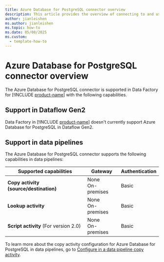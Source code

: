 ```yaml
---
title: Azure Database for PostgreSQL connector overview
description: This article provides the overview of connecting to and using Azure Database for PostgreSQL data in Data Factory.
author: jianleishen
ms.author: jianleishen
ms.topic: how-to
ms.date: 05/08/2025
ms.custom:
  - template-how-to
---
```


# Azure Database for PostgreSQL connector overview

The Azure Database for PostgreSQL connector is supported in Data Factory for [!INCLUDE [product-name](../includes/product-name.md)] with the following capabilities.


## Support in Dataflow Gen2

Data Factory in [!INCLUDE [product-name](../includes/product-name.md)] doesn't currently support Azure Database for PostgreSQL in Dataflow Gen2.

## Support in data pipelines

The Azure Database for PostgreSQL connector supports the following capabilities in data pipelines:

| Supported capabilities | Gateway | Authentication |
| --- | --- | ---|
| **Copy activity (source/destination)** | None <br> On-premises | Basic |
| **Lookup activity** | None <br> On-premises | Basic |
| **Script activity** (For version 2.0) | None <br> On-premises | Basic |

To learn more about the copy activity configuration for Azure Database for PostgreSQL in data pipelines, go to [Configure in a data pipeline copy activity](connector-azure-database-for-postgresql-copy-activity.md).
